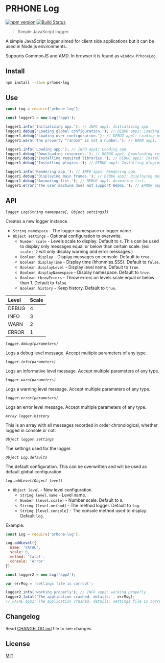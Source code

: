# PRHONE Log

[![npm version](https://badge.fury.io/js/prhone-log.svg)](https://badge.fury.io/js/prhone-log)
[![Build Status](https://travis-ci.org/romelperez/prhone-log.svg?branch=master)](https://travis-ci.org/romelperez/prhone-log)

> Simple JavaScript logger.

A simple JavaScript logger aimed for client side applications but it can be used in Node.js environments.

Supports CommonJS and AMD. In browser it is found as `window.PrhoneLog`.

## Install

```bash
npm install --save prhone-log
```

## Use

```js
const Log = require('prhone-log');

const logger1 = new Log('app1');

logger1.info('Initializing app.'); // INFO app1: Initializing app.
logger1.debug('Loading global configuration.'); // DEBUG app1: Loading global configuration.
logger1.debug('Loading user configuration.'); // DEBUG app1: Loading user configuration.
logger1.warn('The property "random" is not a number.'); // WARN app1: The property "random" is not a number.

logger1.info('Loading app.'); // INFO app1: Loading app.
logger1.debug('Downloading resources.'); // DEBUG app1: Downloading resources.
logger1.debug('Installing required libraries.'); // DEBUG app1: Installing required libraries.
logger1.debug('Installing plugins.'); // DEBUG app1: Installing plugins.

logger1.info('Rendering app.'); // INFO app1: Rendering app.
logger1.debug('Displaying main frames.'); // DEBUG app1: Displaying main frames.
logger1.debug('Animating list.'); // DEBUG app1: Animating list.
logger1.error('The user machine does not support WebGL.'); // ERROR app1: The user machine does not support WebGL.
```

## API

*`logger Log(String namespace[, Object settings])`*

Creates a new logger instance.

- `String namespace` - The logger namespace or logger name.
- `Object settings` - Optional configuration to overwrite.
  - `Number scale` - Levels scale to display. Default to `4`. This can be used to display only messages equal or below than certain scale. (ex: `scale: 2` will only display warning and error messages.)
  - `Boolean display` - Display messages on console. Default to `true`.
  - `Boolean displayTime` - Display time (hh:mm:ss.SSS). Default to `false`.
  - `Boolean displayLevel` - Display level name. Default to `true`.
  - `Boolean displayNamespace` - Display namespace. Default to `true`.
  - `Boolean throwErrors` - Throw errors on levels scale equal or below than 1. Default to `false`.
  - `Boolean history` - Keep history. Default to `true`.

| Level | Scale  |
| :---- | :----- |
| DEBUG | 4      |
| INFO  | 3      |
| WARN  | 2      |
| ERROR | 1      |

*`logger.debug(parameters)`*

Logs a debug level message. Accept multiple parameters of any type.

*`logger.info(parameters)`*

Logs an informative level message. Accept multiple parameters of any type.

*`logger.warn(parameters)`*

Logs a warning level message. Accept multiple parameters of any type.

*`logger.error(parameters)`*

Logs an error level message. Accept multiple parameters of any type.

*`Array logger.history`*

This is an array with all messages recorded in order chronological, whether logged in console or not.

*`Object logger.settings`*

The settings used for the logger.

*`Object Log.defaults`*

The default configuration. This can be overwritten and will be used as default global configuration.

*`Log.addLevel(Object level)`*

- `Object level` - New level configuration.
  - `String level.name` - Level name.
  - `Number [level.scale]` - Number scale. Default to `0`.
  - `String [level.method]` - The method logger. Default to `log`.
  - `String [level.console]` - The console method used to display. Default `log`.

Example:

```js
const Log = require('prhone-log');

Log.addLevel({
  name: 'FATAL',
  scale: 0,
  method: 'fatal',
  console: 'error'
});

const logger2 = new Log('app2');

var errMsg = 'settings file is corrupt';

logger2.info('working properly'); // INFO app2: working properly
logger2.fatal('The application crashed, details:', errMsg);
// FATAL app2: The application crashed, details: settings file is corrupt
```

## Changelog

Read [CHANGELOG.md](./CHANGELOG.md) file to see changes.

## License

[MIT](./LICENSE)
